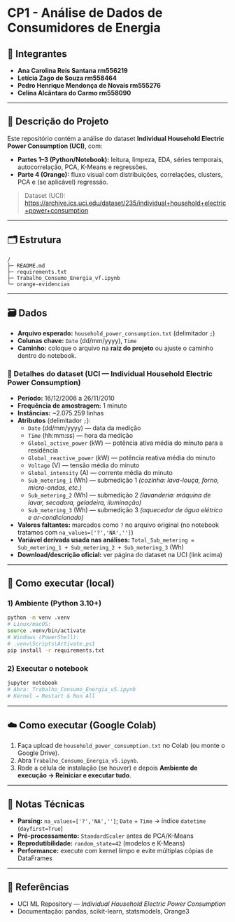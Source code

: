# CP1 - Análise de Dados de Consumidores de Energia

## 👥 Integrantes
- **Ana Carolina Reis Santana rm556219**
- **Letícia Zago de Souza rm558464**
- **Pedro Henrique Mendonça de Novais rm555276**
- **Celina Alcântara do Carmo rm558090**

---

## 📌 Descrição do Projeto
Este repositório contém a análise do dataset **Individual Household Electric Power Consumption (UCI)**, com:
- **Partes 1–3 (Python/Notebook):** leitura, limpeza, EDA, séries temporais, autocorrelação, PCA, K-Means e regressões.
- **Parte 4 (Orange):** fluxo visual com distribuições, correlações, clusters, PCA e (se aplicável) regressão.

> Dataset (UCI): https://archive.ics.uci.edu/dataset/235/individual+household+electric+power+consumption

---

## 🗂️ Estrutura
```
/
├─ README.md
├─ requirements.txt                 
├─ Trabalho_Consumo_Energia_vf.ipynb   
└─ orange-evidencias                                         
```

---

## 🗃️ Dados
- **Arquivo esperado:** `household_power_consumption.txt` (delimitador `;`)
- **Colunas chave:** `Date` (dd/mm/yyyy), `Time`
- **Caminho:** coloque o arquivo na **raiz do projeto** ou ajuste o caminho dentro do notebook.

### 📑 Detalhes do dataset (UCI — Individual Household Electric Power Consumption)
- **Período:** 16/12/2006 a 26/11/2010  
- **Frequência de amostragem:** 1 minuto  
- **Instâncias:** ~2.075.259 linhas  
- **Atributos** (delimitador `;`):  
  - `Date` (dd/mm/yyyy) — data da medição  
  - `Time` (hh:mm:ss) — hora da medição  
  - `Global_active_power` (kW) — potência ativa média do minuto para a residência  
  - `Global_reactive_power` (kW) — potência reativa média do minuto  
  - `Voltage` (V) — tensão média do minuto  
  - `Global_intensity` (A) — corrente média do minuto  
  - `Sub_metering_1` (Wh) — submedição 1 *(cozinha: lava-louça, forno, micro-ondas, etc.)*  
  - `Sub_metering_2` (Wh) — submedição 2 *(lavanderia: máquina de lavar, secadora, geladeira, iluminação)*  
  - `Sub_metering_3` (Wh) — submedição 3 *(aquecedor de água elétrico e ar-condicionado)*  
- **Valores faltantes:** marcados como `?` no arquivo original (no notebook tratamos com `na_values=['?','NA','']`)  
- **Variável derivada usada nas análises:** `Total_Sub_metering = Sub_metering_1 + Sub_metering_2 + Sub_metering_3` (Wh)  
- **Download/descrição oficial:** ver página do dataset na UCI (link acima)

---

## 🚀 Como executar (local)
### 1) Ambiente (Python 3.10+)
```bash
python -m venv .venv
# Linux/macOS:
source .venv/bin/activate
# Windows (PowerShell):
# .venv\Scripts\Activate.ps1
pip install -r requirements.txt
```

### 2) Executar o notebook
```bash
jupyter notebook
# Abra: Trabalho_Consumo_Energia_v5.ipynb
# Kernel → Restart & Run All
```

---

## ☁️ Como executar (Google Colab)
1. Faça upload de `household_power_consumption.txt` no Colab (ou monte o Google Drive).  
2. Abra `Trabalho_Consumo_Energia_v5.ipynb`.  
3. Rode a célula de instalação (se houver) e depois **Ambiente de execução → Reiniciar e executar tudo**.

---

## 🔧 Notas Técnicas
- **Parsing:** `na_values=['?','NA','']`; `Date` + `Time` → índice `datetime` (`dayfirst=True`)
- **Pré-processamento:** `StandardScaler` antes de PCA/K-Means
- **Reprodutibilidade:** `random_state=42` (modelos e K-Means)
- **Performance:** execute com kernel limpo e evite múltiplas cópias de DataFrames

---

## 📎 Referências
- UCI ML Repository — *Individual Household Electric Power Consumption*  
- Documentação: pandas, scikit-learn, statsmodels, Orange3
